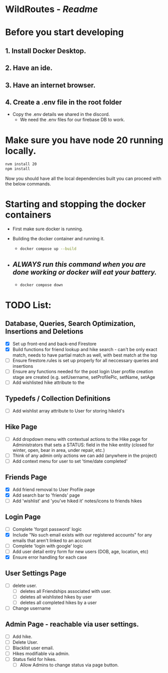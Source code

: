 # WildRoutes - _Readme_

# Before you start developing

## 1. Install Docker Desktop.

## 2. Have an ide.

## 3. Have an internet browser.

## 4. Create a .env file in the root folder

- Copy the .env details we shared in the discord.
  - We need the .env files for our firebase DB to work.

# Make sure you have node 20 running locally.

```bash
nvm install 20
npm install
```

Now you should have all the local dependencies built you can proceed with the below commands.

# Starting and stopping the docker containers

- First make sure docker is running.
- Building the docker container and running it.

  - ```bash
    docker compose up --build
    ```

- ## _ALWAYS run this command when you are done working or docker will eat your battery._

  - ```bash
    docker compose down
    ```

# TODO List:

## Database, Queries, Search Optimization, Insertions and Deletions

- [x] Set up front-end and back-end Firestore
- [X] Build functions for friend lookup and hike search - can't be only exact match, needs to have partial match as well, with best match at the top
- [ ] Ensure firestore.rules is set up properly for all neccessary queries and insertions
- [ ] Ensure any functions needed for the post login User profile creation stage are created (e.g. setUsername, setProfilePic, setName, setAge
- [ ] Add wishlisted hike attribute to the

## Typedefs / Collection Definitions

- [ ] Add wishlist array attribute to User for storing hikeId's

## Hike Page

- [ ] Add dropdown menu with contextual actions to the Hike page for Administrators that sets a STATUS: field in the hike entity (closed for winter, open, bear in area, under repair, etc.)
- [ ] Think of any admin only actions we can add (anywhere in the project)
- [ ] Add context menu for user to set 'time/date completed'

## Friends Page

- [x] Add friend removal to User Profile page
- [x] Add search bar to 'friends' page
- [ ] Add 'wishlist' and 'you've hiked it' notes/icons to friends hikes

## Login Page

- [ ] Complete 'forgot password' logic
- [x] Include "No such email exists with our registered accounts" for any emails that aren't linked to an account
- [ ] Complete 'login with google' logic
- [ ] Add user detail entry form for new users (DOB, age, location, etc)
- [x] Ensure error handling for each case

## User Settings Page

- [ ] delete user.
  - [ ] deletes all Friendships associated with user.
  - [ ] deletes all wishlisted hikes by user
  - [ ] deletes all completed hikes by a user
- [ ] Change username

## Admin Page - reachable via user settings.

- [ ] Add hike.
- [ ] Delete User.
- [ ] Blacklist user email.
- [ ] Hikes modifiable via admin.
- [ ] Status field for hikes.
  - [ ] Allow Admins to change status via page button.
